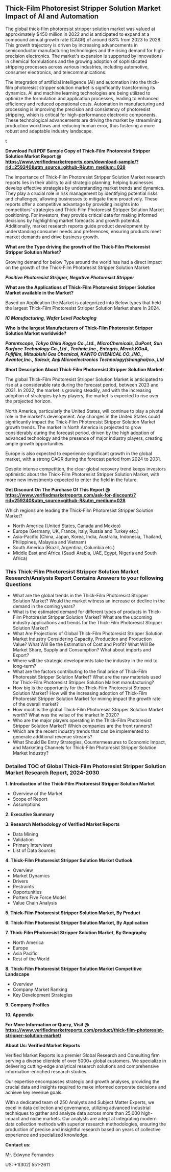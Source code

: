 <h2>Thick-Film Photoresist Stripper Solution Market Impact of AI and Automation</h2><p>The global thick-film photoresist stripper solution market was valued at approximately $450 million in 2022 and is anticipated to expand at a compound annual growth rate (CAGR) of around 6.8% from 2023 to 2028. This growth trajectory is driven by increasing advancements in semiconductor manufacturing technologies and the rising demand for high-precision electronics. The market's expansion is supported by innovations in chemical formulations and the growing adoption of sophisticated stripping processes across various industries, including automotive, consumer electronics, and telecommunications.</p><p>The integration of artificial intelligence (AI) and automation into the thick-film photoresist stripper solution market is significantly transforming its dynamics. AI and machine learning technologies are being utilized to optimize the formulation and application processes, leading to enhanced efficiency and reduced operational costs. Automation in manufacturing and processing is improving the precision and consistency of photoresist stripping, which is critical for high-performance electronic components. These technological advancements are driving the market by streamlining production workflows and reducing human error, thus fostering a more robust and adaptable industry landscape.</p>t</p><p id="" class=""><strong>Download Full PDF Sample Copy of Thick-Film Photoresist Stripper Solution Market Report @ <a href="https://www.verifiedmarketreports.com/download-sample/?rid=259240&utm_source=github-R&utm_medium=028" target="_blank">https://www.verifiedmarketreports.com/download-sample/?rid=259240&utm_source=github-R&utm_medium=028</a></strong></p><p>The importance of&nbsp;Thick-Film Photoresist Stripper Solution Market research reports lies in their ability to aid strategic planning, helping businesses develop effective strategies by understanding market trends and dynamics. They play a crucial role in risk management by identifying potential risks and challenges, allowing businesses to mitigate them proactively. These reports offer a competitive advantage by providing insights into competitors' strategies and Thick-Film Photoresist Stripper Solution Market positioning. For investors, they provide critical data for making informed decisions by highlighting market forecasts and growth potential. Additionally, market research reports guide product development by understanding consumer needs and preferences, ensuring products meet market demands and drive business growth.</p><p><strong>What are the&nbsp;Type driving the growth of the Thick-Film Photoresist Stripper Solution Market?</strong></p><p id="" class="">Growing demand for below Type around the world has had a direct impact on the growth of the Thick-Film Photoresist Stripper Solution Market:</p><em><strong>Positive Photoresist Stripper, Negative Photoresist Stripper</strong></em></p><strong>What are the&nbsp;Applications&nbsp;of Thick-Film Photoresist Stripper Solution Market available in the Market?</strong></p><p id="" class="">Based on Application the Market is categorized into Below types that held the largest Thick-Film Photoresist Stripper Solution Market share In 2024.</p><em><strong>IC Manufacturing, Wafer Level Packaging</strong></em></p><strong>Who is the largest Manufacturers of Thick-Film Photoresist Stripper Solution Market worldwide?</strong></p><p><em><strong>Patentscope, Tokyo Ohka Kogyo Co.,Ltd., MicroChemicals, DuPont, Sun Surface Technology Co.,Ltd., Technic,Inc., Entegris, Merck KGaA, Fujifilm, Mitsubishi Gas Chemical, KANTO CHEMICAL CO.,INC., Avantor,Inc., Solexir, Anji Microelectronics Technology(shanghai)co.,Ltd</strong></em></p><p id="" class=""><strong>Short Description About Thick-Film Photoresist Stripper Solution Market:</strong></p><p>The global Thick-Film Photoresist Stripper Solution Market is anticipated to rise at a considerable rate during the forecast period, between 2023 and 2031. In 2022, the market is growing steadily, and with the increasing adoption of strategies by key players, the market is expected to rise over the projected horizon.</p><p>North America, particularly the United States, will continue to play a pivotal role in the market's development. Any changes in the United States could significantly impact the Thick-Film Photoresist Stripper Solution Market growth trends. The market in North America is projected to grow considerably during the forecast period, driven by the high adoption of advanced technology and the presence of major industry players, creating ample growth opportunities.</p><p>Europe is also expected to experience significant growth in the global market, with a strong CAGR during the forecast period from 2024 to 2031.</p><p>Despite intense competition, the clear global recovery trend keeps investors optimistic about the Thick-Film Photoresist Stripper Solution Market, with more new investments expected to enter the field in the future.</p><p id="" class=""><strong>Get Discount On The Purchase Of This Report @ <a href="https://www.verifiedmarketreports.com/ask-for-discount/?rid=259240&utm_source=github-R&utm_medium=028" target="_blank">https://www.verifiedmarketreports.com/ask-for-discount/?rid=259240&utm_source=github-R&utm_medium=028</a></strong></p>Which regions are leading the Thick-Film Photoresist Stripper Solution Market?</p><ul><li>North America (United States, Canada and Mexico)</li><li>Europe (Germany, UK, France, Italy, Russia and Turkey etc.)</li><li>Asia-Pacific (China, Japan, Korea, India, Australia, Indonesia, Thailand, Philippines, Malaysia and Vietnam)</li><li>South America (Brazil, Argentina, Columbia etc.)</li><li>Middle East and Africa (Saudi Arabia, UAE, Egypt, Nigeria and South Africa)</li></ul><h3 id="" class="">This Thick-Film Photoresist Stripper Solution Market Research/Analysis Report Contains Answers to your following Questions</h3><ul><li>What are the global trends in the Thick-Film Photoresist Stripper Solution Market? Would the market witness an increase or decline in the demand in the coming years?</li><li>What is the estimated demand for different types of products in Thick-Film Photoresist Stripper Solution Market? What are the upcoming industry applications and trends for the Thick-Film Photoresist Stripper Solution Market?</li><li>What Are Projections of Global Thick-Film Photoresist Stripper Solution Market Industry Considering Capacity, Production and Production Value? What Will Be the Estimation of Cost and Profit? What Will Be Market Share, Supply and Consumption? What about imports and Export?</li><li>Where will the strategic developments take the industry in the mid to long-term?</li><li>What are the factors contributing to the final price of Thick-Film Photoresist Stripper Solution Market? What are the raw materials used for Thick-Film Photoresist Stripper Solution Market manufacturing?</li><li>How big is the opportunity for the Thick-Film Photoresist Stripper Solution Market? How will the increasing adoption of Thick-Film Photoresist Stripper Solution Market for mining impact the growth rate of the overall market?</li><li>How much is the global Thick-Film Photoresist Stripper Solution Market worth? What was the value of the market In 2020?</li><li>Who are the major players operating in the Thick-Film Photoresist Stripper Solution Market? Which companies are the front runners?</li><li>Which are the recent industry trends that can be implemented to generate additional revenue streams?</li><li>What Should Be Entry Strategies, Countermeasures to Economic Impact, and Marketing Channels for Thick-Film Photoresist Stripper Solution Market Industry?</li></ul><h3 id="" class="">Detailed TOC of Global Thick-Film Photoresist Stripper Solution Market Research Report, 2024-2030</h3><p id="" class=""><strong>1. Introduction of the Thick-Film Photoresist Stripper Solution Market</strong></p><ul><li>Overview of the Market</li><li>Scope of Report</li><li>Assumptions</li></ul><p id="" class=""><strong>2. Executive Summary</strong></p><p id="" class=""><strong>3. Research Methodology of Verified Market Reports</strong></p><ul><li>Data Mining</li><li>Validation</li><li>Primary Interviews</li><li>List of Data Sources</li></ul><p id="" class=""><strong>4. Thick-Film Photoresist Stripper Solution Market Outlook</strong></p><ul><li>Overview</li><li>Market Dynamics</li><li>Drivers</li><li>Restraints</li><li>Opportunities</li><li>Porters Five Force Model</li><li>Value Chain Analysis</li></ul><p id="" class=""><strong>5. Thick-Film Photoresist Stripper Solution Market, By Product</strong></p><p id="" class=""><strong>6. Thick-Film Photoresist Stripper Solution Market, By Application</strong></p><p id="" class=""><strong>7. Thick-Film Photoresist Stripper Solution Market, By Geography</strong></p><ul><li>North America</li><li>Europe</li><li>Asia Pacific</li><li>Rest of the World</li></ul><p id="" class=""><strong>8. Thick-Film Photoresist Stripper Solution Market Competitive Landscape</strong></p><ul><li>Overview</li><li>Company Market Ranking</li><li>Key Development Strategies</li></ul><p id="" class=""><strong>9. Company Profiles</strong></p><p id="" class=""><strong>10. Appendix</strong></p><p id="" class=""><strong>For More Information or Query, Visit @ <a href="https://www.verifiedmarketreports.com/product/thick-film-photoresist-stripper-solution-market/" target="_blank">https://www.verifiedmarketreports.com/product/thick-film-photoresist-stripper-solution-market/</a></strong></p><p id="" class=""><strong>About Us: Verified Market Reports</strong></p><p id="" class="">Verified Market Reports is a premier Global Research and Consulting firm serving a diverse clientele of over 5000+ global customers. We specialize in delivering cutting-edge analytical research solutions and comprehensive information-enriched research studies.</p><p id="" class="">Our expertise encompasses strategic and growth analyses, providing the crucial data and insights required to make informed corporate decisions and achieve key revenue goals.</p><p id="" class="">With a dedicated team of 250 Analysts and Subject Matter Experts, we excel in data collection and governance, utilizing advanced industrial techniques to gather and analyze data across more than 25,000 high-impact and niche markets. Our analysts are adept at integrating modern data collection methods with superior research methodologies, ensuring the production of precise and insightful research based on years of collective experience and specialized knowledge.</p><p id="" class=""><strong>Contact us:</strong></p><p id="" class="">Mr. Edwyne Fernandes</p><p id="" class="">US: +1(302) 551-2611</p>